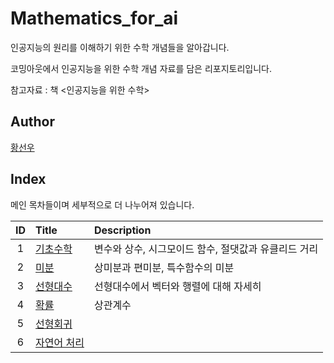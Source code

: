 # Mathematics_for_ai
인공지능의 원리를 이해하기 위한 수학 개념들을 알아갑니다.

코밍아웃에서 인공지능을 위한 수학 개념 자료를 담은 리포지토리입니다.

참고자료 : 책 <인공지능을 위한 수학>

## Author

[황선우](https://github.com/sionhwang)

## Index
메인 목차들이며 세부적으로 더 나누어져 있습니다.

|ID|Title|Description|
|:---:|:---|:---|
|1|[기초수학](./001/README.md)|변수와 상수, 시그모이드 함수, 절댓값과 유클리드 거리|
|2|[미분](./002/README.md)|상미분과 편미분, 특수함수의 미분|
|3|[선형대수](./003/README.md)|선형대수에서 벡터와 행렬에 대해 자세히|
|4|[확률](./004/README.md)|상관계수|
|5|[선형회귀](./005/README.md)||
|6|[자연어 처리](./006/README.md)||
